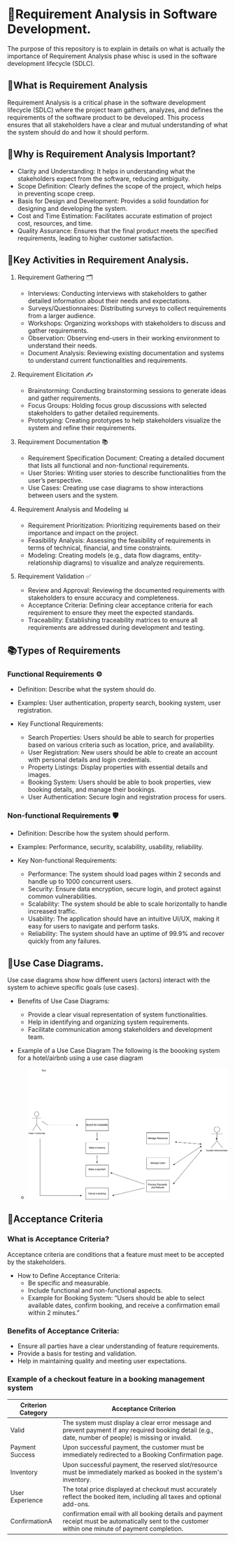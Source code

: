 # 📌Requirement Analysis in Software Development.
The purpose of this repository is to explain in details on what is actually the importance of Requirement Analysis phase whisc is used in the software development lifecycle (SDLC).

## 🚀What is Requirement Analysis
Requirement Analysis is a critical phase in the software development lifecycle (SDLC) where the project team gathers, analyzes, and defines the requirements of the software product to be developed. This process ensures that all stakeholders have a clear and mutual understanding of what the system should do and how it should perform.

## 🥇Why is Requirement Analysis Important?
- Clarity and Understanding: It helps in understanding what the stakeholders expect from the software, reducing ambiguity.
- Scope Definition: Clearly defines the scope of the project, which helps in preventing scope creep.
- Basis for Design and Development: Provides a solid foundation for designing and developing the system.
- Cost and Time Estimation: Facilitates accurate estimation of project cost, resources, and time.
- Quality Assurance: Ensures that the final product meets the specified requirements, leading to higher customer satisfaction.

## 📑Key Activities in Requirement Analysis.
1. Requirement Gathering 🗂️
   - Interviews: Conducting interviews with stakeholders to gather detailed information about their needs and expectations.
   - Surveys/Questionnaires: Distributing surveys to collect requirements from a larger audience.
   - Workshops: Organizing workshops with stakeholders to discuss and gather requirements.
   - Observation: Observing end-users in their working environment to understand their needs.
   - Document Analysis: Reviewing existing documentation and systems to understand current functionalities and requirements.

2. Requirement Elicitation ✍️
   - Brainstorming: Conducting brainstorming sessions to generate ideas and gather requirements.
   - Focus Groups: Holding focus group discussions with selected stakeholders to gather detailed requirements.
   - Prototyping: Creating prototypes to help stakeholders visualize the system and refine their requirements.

3. Requirement Documentation 📚
   - Requirement Specification Document: Creating a detailed document that lists all functional and non-functional requirements.
   - User Stories: Writing user stories to describe functionalities from the user’s perspective.
   - Use Cases: Creating use case diagrams to show interactions between users and the system.

4. Requirement Analysis and Modeling 📊
   - Requirement Prioritization: Prioritizing requirements based on their importance and impact on the project.
   - Feasibility Analysis: Assessing the feasibility of requirements in terms of technical, financial, and time constraints.
   - Modeling: Creating models (e.g., data flow diagrams, entity-relationship diagrams) to visualize and analyze requirements.

5. Requirement Validation ✅
   - Review and Approval: Reviewing the documented requirements with stakeholders to ensure accuracy and completeness.
   - Acceptance Criteria: Defining clear acceptance criteria for each requirement to ensure they meet the expected standards.
   - Traceability: Establishing traceability matrices to ensure all requirements are addressed during development and testing.
     
## 📚Types of Requirements
### Functional Requirements ⚙️
- Definition: Describe what the system should do.
- Examples: User authentication, property search, booking system, user registration.

- Key Functional Requirements:
  - Search Properties: Users should be able to search for properties based on various criteria such as location, price, and availability.
  - User Registration: New users should be able to create an account with personal details and login credentials.
  - Property Listings: Display properties with essential details and images.
  - Booking System: Users should be able to book properties, view booking details, and manage their bookings.
  - User Authentication: Secure login and registration process for users.

### Non-functional Requirements 🛡️
- Definition: Describe how the system should perform.
- Examples: Performance, security, scalability, usability, reliability.

- Key Non-functional Requirements:
   - Performance: The system should load pages within 2 seconds and handle up to 1000 concurrent users.
   - Security: Ensure data encryption, secure login, and protect against common vulnerabilities.
   - Scalability: The system should be able to scale horizontally to handle increased traffic.
   - Usability: The application should have an intuitive UI/UX, making it easy for users to navigate and perform tasks.
   - Reliability: The system should have an uptime of 99.9% and recover quickly from any failures.
    
## 🧩Use Case Diagrams.
Use case diagrams show how different users (actors) interact with the system to achieve specific goals (use cases).

- Benefits of Use Case Diagrams:
     - Provide a clear visual representation of system functionalities.
     - Help in identifying and organizing system requirements.
     - Facilitate communication among stakeholders and development team.

- Example of a Use Case Diagram
The following is the boooking system for a hotel/airbnb using a use case diagram
     - ![The booking system diagram](./Images/alx-booking-uc.png)
       
## 🧩Acceptance Criteria
### What is Acceptance Criteria?
Acceptance criteria are conditions that a feature must meet to be accepted by the stakeholders.

- How to Define Acceptance Criteria:
  - Be specific and measurable.
  - Include functional and non-functional aspects.
  - Example for Booking System: “Users should be able to select available dates, confirm booking, and receive a confirmation email within 2 minutes.”

### Benefits of Acceptance Criteria:
   - Ensure all parties have a clear understanding of feature requirements.
   - Provide a basis for testing and validation.
   - Help in maintaining quality and meeting user expectations.

### Example of a checkout feature in a booking management system

| Criterion Category |	Acceptance Criterion |
| ---- | ---- |
| Valid | The system must display a clear error message and prevent payment if any required booking detail (e.g., date, number of people) is missing or invalid. |
| Payment Success	| Upon successful payment, the customer must be immediately redirected to a Booking Confirmation page. |
| Inventory | Upon successful payment, the reserved slot/resource must be immediately marked as booked in the system's inventory. |
| User Experience	| The total price displayed at checkout must accurately reflect the booked item, including all taxes and optional add-ons. |
| ConfirmationA | confirmation email with all booking details and payment receipt must be automatically sent to the customer within one minute of payment completion. |
